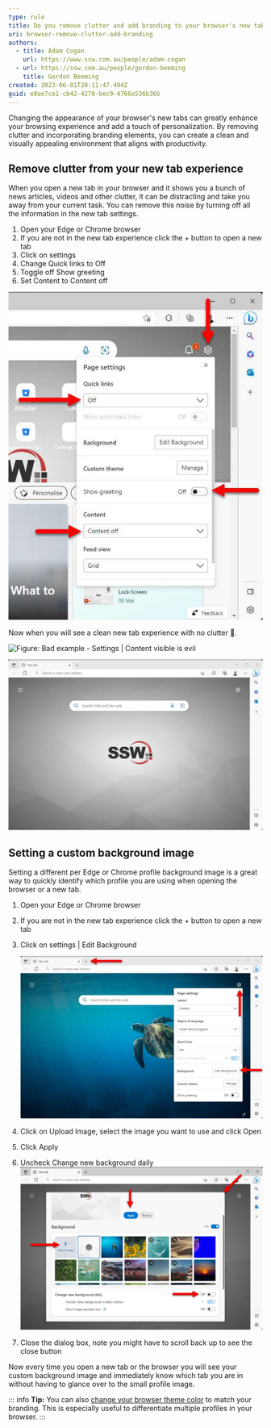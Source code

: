 ```yaml
---
type: rule
title: Do you remove clutter and add branding to your browser's new tabs?
uri: browser-remove-clutter-add-branding
authors:
  - title: Adam Cogan
    url: https://www.ssw.com.au/people/adam-cogan
  - url: https://ssw.com.au/people/gordon-beeming
    title: Gordon Beeming
created: 2023-06-01T20:11:47.494Z
guid: e0ae7ce1-cb42-4270-bec9-4766e536b36b
---
```

Changing the appearance of your browser's new tabs can greatly enhance your browsing experience and add a touch of personalization. By removing clutter and incorporating branding elements, you can create a clean and visually appealing environment that aligns with productivity. 

<!--endintro-->

## Remove clutter from your new tab experience

When you open a new tab in your browser and it shows you a bunch of news articles, videos and other clutter, it can be distracting and take you away from your current task. You can remove this noise by turning off all the information in the new tab settings.

1. Open your Edge or Chrome browser
2. If you are not in the new tab experience click the + button to open a new tab
3. Click on settings
4. Change Quick links to Off
5. Toggle off Show greeting
6. Set Content to Content off

![Figure: Change these settings to reduce noise in Edge & Chrome](toggle-settings-for-less-clutter.jpg)

Now when you will see a clean new tab experience with no clutter 🤩.

![Figure: Bad example - Settings | Content visible is evil](microsoftteams-image-4-.png)

![Figure: Good example - Settings | Content off is the way to go !](browser-background-image-set.jpg)

## Setting a custom background image

Setting a different per Edge or Chrome profile background image is a great way to quickly identify which profile you are using when opening the browser or a new tab.

1. Open your Edge or Chrome browser
2. If you are not in the new tab experience click the + button to open a new tab
3. Click on settings | Edit Background

   ![Figure: Opening new tab settings in a Microsoft Edge browser](open-browser-settings.jpg)

4. Click on Upload Image, select the image you want to use and click Open
5. Click Apply
6. Uncheck Change new background daily 
   ![Figure: Select new background image](select-background-image.jpg)

7. Close the dialog box, note you might have to scroll back up to see the close button



Now every time you open a new tab or the browser you will see your custom background image and immediately know which tab you are in without having to glance over to the small profile image.

::: info
**Tip:** You can also [change your browser theme color](https://techcommunity.microsoft.com/t5/articles/personalize-microsoft-edge-with-built-in-theme-colors/m-p/2230250) to match your branding. This is especially useful to differentiate multiple profiles in your browser.
:::